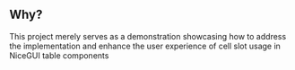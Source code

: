 ## Why?

This project merely serves as a demonstration showcasing how to address the implementation and enhance the user experience of cell slot usage in NiceGUI table components